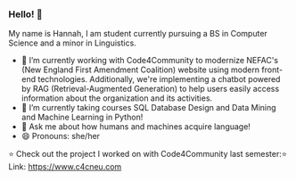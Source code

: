 ### Hello! 👋

My name is Hannah, I am student currently pursuing a BS in Computer Science and a minor in Linguistics. 
- 🔭 I’m currently working with Code4Community to modernize NEFAC's (New England First Amendment Coalition) website using modern front-end technologies. Additionally, we're implementing a chatbot powered by RAG (Retrieval-Augmented Generation) to help users easily access information about the organization and its activities.
- 🌱 I’m currently taking courses SQL Database Design and Data Mining and Machine Learning in Python!
- 💬 Ask me about how humans and machines acquire language! 
- 😄 Pronouns: she/her

⭐ Check out the project I worked on with Code4Community last semester:⭐ 
Link: https://www.c4cneu.com
